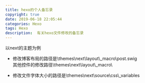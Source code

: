 ```yaml
---
title: hexo的个人备忘录
copyright: true
date: 2019-06-18 22:05:44
categories: Hexo
tags: Hexo
description:  有关hexo文件修改的备忘录
---
```


以next的主题为例

 
- 修改博客布局的路径是\themes\next\layout\\_macro\post.swig  
  其他控件的修改路径\themes\next\layout\\_macro\ 

- 修改文件字体大小的路径是\themes\next\source\css\\_variables

 
